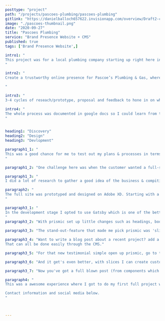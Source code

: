 ```yaml
---
posttype: "project"
path: "/projects/pascoes-plumbing/pascoes-plumbing"
gitlink: "https://danielballoch657622.invisionapp.com/overview/Draft2-ck7lh5bxn0aj20144830d8hcv/screens?v=4VWNwsQtp2AW7Z%2BoQcG3Vw%3D%3D&linkshare=urlcopied"
image: "./pascoes-thumbnail.png"
date: "2020-09-27"
title: "Pascoes Plumbing"
service: "Brand Presence Website + CMS"
published: true
tags: ['Brand Presence Website',]

intro1: "
This project was for a local plumbing company starting up right here in Hamilton. Unfortunately the owner has decided to shut down shop with issues arriving around covid, however I went ahead and completed the website for my own learning. The full site is live at https://pascoes.danielballoch.com/ and complete with CMS Integration, meaning site content such as contact information or any other site copy can be easily updated without a developer or any stress.
"

intro2: "
Create a trustworthy online presence for Pascoe’s Plumbing & Gas, where prospective clients can view a short video introduction, see services available, view past work, get an idea of the company, see contact details or request a quote.

"

intro3: "
3-4 cycles of reseach/prototype, proposal and feedback to hone in on what Pascoes Plumbing is about, site requirments, brand details and a fitting design we were both happy with." 

intro4: "
The whole process was documented in google docs so I could learn from the experience and easily gather feedback, we ended with pages: Home, About, Services, Contact/Quote and Features: contact details, quote form, work coverage area etc. Designs were proposed and iterated along the way through docs and inVision.
"


heading1: "Discovery"
heading2: "Design"
heading3: "Devlopment"

paragraph1_1: "
This was a good chance for me to test out my plans & processes in terms of gathering requirments, presenting my ideas, gather feedback and getting on the same page as my client.  
"

paragraph1_2: "One challenge here was when the customer wanted a full-screen video to autoplay on arrival at the homepage - while technically I could do this I advised against it due to a number of reasons from UX case studies I've seen, theme, attention and content creation concerns. Thankfully this was taken well!"

paragraph1_3: "
I did a lot of research to gather a good idea of the business & compitition so I could make suggestions and have minimal thinking and alterations on the part of my client."

paragraph2: "
The full site was prototyped and designed on Adobe XD. Starting with a simple aim, site story, features and hierarchy, then boxes/text and all the way to a fully specified design with fonts, colors, images, layout etc all defined & designed - once again gathering feedback and input along the way.
"

paragraph3_1: "
In the development stage I opted to use Gatsby which is one of the better static site generators out there and based on the react ecosystem. I've been a big proponent of Gatsby since I first started looking into static site generators and the philosophy around JAMstack a few years ago. With it's fast speeds, documentation and open source plugin library it fit well. I also researched and trailed a few headless Content Mangament Systems (CMS) options to make content changes easier, eventually landing on prismic.io 
"
paragraph3_2: "With prismic set up little changes such as headings, body copy, images, contact details etc can be updated in minutes - want to change your contact phone number? have a new team photo? now service a larger area? these can be quickly and easily updated without having to reach out to me or another developer to delve into code.. Which means you don't keep customers waiting and save money in the process."
 
paragraph3_3: "The stand-out-feature that made me pick prismic was 'slices'. Slices enable me to give you more options with what you can edit and create then a typical CMS."

paragraph3_4: "Want to write a blog post about a recent project? add a new employee to your about page? a recent client testimonial to the home page ? 
That can all be done easily through the CMS."

paragraph3_5: "For that new testimonial simple open up prismic, go to the about document, scroll down to the testimonials section, click 'Add a new element in testimonials', fill out the form and hit publish then your done. Breathtaking review added to the site in minutes."

paragraph3_6: "And it get's even better, with slices I can create custom designs which you can then select and layout however you like to create a new page or page section. So with that blog post select create new, click the 'blog post' type, fill out the basic information needed and then start adding in and filling out slices (text sections, images, quotes, image gallerys etc) from the predefined slices section in whatever order you please."

paragraph3_7: "Now you've got a full blown post (from components which were professionally designed and fit together) showing some of the quality work you've done to share with your customers and get them excited about their own future project!"

paragraph4: "
This was a awesome experience where I got to do my first full project with a client and learnt a lot. If you have any questions, feedback, critique or would like to work with me I'd love to hear from you!

Contact information and social media below.
"



---
```





